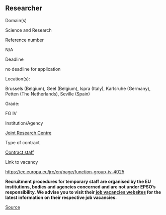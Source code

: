 Researcher
----------

Domain(s)

Science and Research

Reference number

N/A

Deadline

no deadline for application

Location(s): 

Brussels (Belgium), Geel (Belgium), Ispra (Italy), Karlsruhe (Germany), Petten (The Netherlands), Seville (Spain)

  

Grade: 

FG IV

  

Institution/Agency

[Joint Research Centre](/en/institutions/joint-research-centre)

Type of contract

[Contract staff](/staff-categories#tab-Contract%20staff)

Link to vacancy

https://ec.europa.eu/jrc/en/page/function-group-iv-4025

**Recruitment procedures for temporary staff are organised by the EU institutions, bodies and agencies concerned and are not under EPSO’s responsibility. We advise you to visit their [job vacancies websites](https://european-union.europa.eu/institutions-law-budget/institutions-and-bodies/search-all-eu-institutions-and-bodies) for the latest information on their respective job vacancies.**

[Source](https://epso.europa.eu/en/job-opportunities/researcher/n)